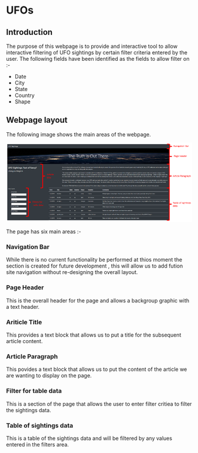 # UFOs

## Introduction

The purpose of this webpage is to provide and interactive tool to allow interactive filtering of UFO sightings by certain filter criteria entered by the user. The following fields have been identified as the fields to allow filter on :-
- Date 
- City
- State
- Country
- Shape

## Webpage layout

The following image shows the main areas of the webpage.

![Webpage Anatomy Image](/Resources/pageAnatomy.PNG)

The page has six main areas :- 

### Navigation Bar

While there is no current functionality be performed at thios moment the section is created for future development , this will allow us to add fution site navigation without re-designing the overall layout.

### Page Header

This is the overall header for the page and allows a backgroup graphic with a text header.

### Ariticle Title

This provides a text block that allows us to put a title for the subsequent article content.

### Article Paragraph

This povides a text block that allows us to put the content of the article we are wanting to display on the page.

### Filter for table data

This is a section of the page that allows the user to enter filter critiea to filter the sightings data.

### Table of sightings data

This is a table of the sightings data and will be filtered by any values entered in the filters area.
